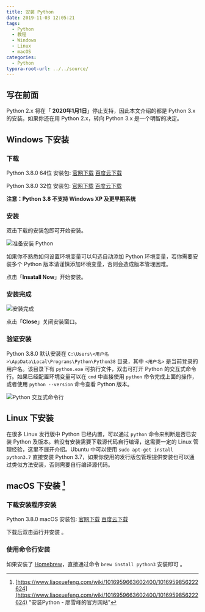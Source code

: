 ```yaml
---
title: 安装 Python
date: 2019-11-03 12:05:21
tags: 
  - Python
  - 教程
  - Windows
  - Linux
  - macOS
categories:
  - Python
typora-root-url: ../../source/
---
```


##  写在前面

Python 2.x 将在「 **2020年1月1日**」停止支持，因此本文介绍的都是 Python 3.x 的安装。如果你还在用 Python 2.x，转向 Python 3.x 是一个明智的决定。

<!--more-->

## Windows 下安装

### 下载

Python 3.8.0 64位 安装包: [官网下载](https://www.python.org/ftp/python/3.7.5/python-3.7.5-amd64.exe) [百度云下载](https://pan.baidu.com/s/1QEPxt8Lf3LTEE_fnIc8oAA)

Python 3.8.0 32位 安装包: [官网下载](https://www.python.org/ftp/python/3.8.0/python-3.8.0.exe) [百度云下载](https://pan.baidu.com/s/1VCIjSfY1jDJKIBL4VQsJkQ)

**注意：Python 3.8 不支持 Windows XP 及更早期系统**

### 安装

双击下载的安装包即可开始安装。

![准备安装 Python](/images/How-to-Install-Python/image-20191103132315293.png)

如果你不熟悉如何设置环境变量可以勾选自动添加 Python 环境变量，若你需要安装多个 Python 版本请谨慎添加环境变量，否则会造成版本管理困难。

点击「**Insatall Now**」开始安装。

### 安装完成

![安装完成](/images/How-to-Install-Python/image-20191104123856064.png)

点击「**Close**」关闭安装窗口。

### 验证安装

Python 3.8.0 默认安装在 `C:\Users\<用户名>\AppData\Local\Programs\Python\Python38` 目录，其中 `<用户名>` 是当前登录的用户名。该目录下有 `python.exe` 可执行文件，双击可打开 Python 的交互式命令行。如果已经配置环境变量可以在 `cmd` 中直接使用 `python` 命令完成上面的操作，或者使用 `python --version` 命令查看 Python 版本。

![Python 交互式命令行](/images/How-to-Install-Python/image-20191104124631417.png)

## Linux 下安装

在很多 Linux 发行版中 Python 已经内置，可以通过 `python`  命令来判断是否已安装 Python 及版本。若没有安装需要下载源代码自行编译，这需要一定的 Linux 管理经验，这里不展开介绍。Ubuntu 中可以使用 `sudo apt-get install python3.7` 直接安装 Python 3.7，如果你使用的发行版包管理提供安装也可以通过类似方法安装，否则需要自行编译源代码。

##  macOS 下安装 [^1] 

### 下载安装程序安装

Python 3.8.0 macOS 安装包: [官网下载](https://www.python.org/ftp/python/3.8.0/python-3.8.0-macosx10.9.pkg) [百度云下载](https://pan.baidu.com/s/1KofWqeNkaYYHZFjfwdDPZQ)

下载后双击运行并安装 。

### 使用命令行安装

如果安装了 [Homebrew](https://brew.sh/)，直接通过命令 `brew install python3` 安装即可 。

[^1]: [https://www.liaoxuefeng.com/wiki/1016959663602400/1016959856222624](https://www.liaoxuefeng.com/wiki/1016959663602400/1016959856222624)	"安装Python - 廖雪峰的官方网站"

